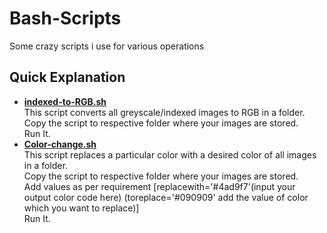 # Bash-Scripts
Some crazy scripts i use for various operations
## Quick Explanation ##
*  <b>[indexed-to-RGB.sh](https://github.com/surya-yogi/Bash-Scripts/blob/master/indexed-to-RGB.sh)</b><br>
This script converts all greyscale/indexed images to RGB in a folder.<br>
Copy the script to respective folder where your images are stored.<br>
Run It.
*  <b>[Color-change.sh](https://github.com/surya-yogi/Bash-Scripts/blob/master/Color-change.sh)</b><br>
This script replaces a particular color with a desired color of all images in a folder.<br>
Copy the script to respective folder where your images are stored.<br>
Add values as per requirement [replacewith='#4ad9f7'(input your output color code here) (toreplace='#090909' add the value of color which you want to replace)]<br>
Run It.
